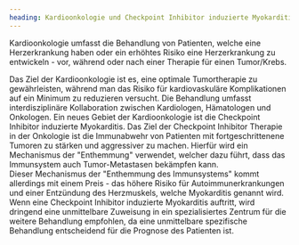 ```yaml
---
heading: Kardioonkologie und Checkpoint Inhibitor induzierte Myokarditis
---
```


Kardioonkologie umfasst die Behandlung von Patienten, welche eine Herzerkrankung haben oder ein erhöhtes Risiko  eine Herzerkrankung zu entwickeln - vor, während oder nach einer Therapie für einen Tumor/Krebs. 

Das Ziel der Kardioonkologie ist es, eine optimale Tumortherapie zu gewährleisten, während man das Risiko für kardiovaskuläre Komplikationen auf ein Minimum zu reduzieren versucht. 
Die Behandlung umfasst interdisziplinäre Kollaboration zwischen Kardiologen, Hämatologen und Onkologen. 
Ein neues Gebiet der Kardioonkologie ist die Checkpoint Inhibitor induzierte Myokarditis. 
Das Ziel der Checkpoint Inhibitor Therapie in der Onkologie ist die Immunabwehr von Patienten mit fortgeschrittenene Tumoren zu stärken und aggressiver zu machen.  Hierfür wird ein Mechanismus der "Enthemmung" verwendet, welcher dazu führt, dass das Immunsystem auch Tumor-Metastasen bekämpfen kann.  
Dieser Mechanismus der "Enthemmung des Immunsystems" kommt allerdings mit einem Preis - das höhere Risiko für Autoimmunerkrankungen und einer Entzündung des Herzmuskels, welche Myokarditis genannt wird. 
Wenn eine Checkpoint Inhibitor induzierte Myokarditis auftritt, wird dringend eine unmittelbare Zuweisung in ein spezialisiertes Zentrum für die weitere Behandlung empfohlen, da eine unmittelbare spezifische Behandlung entscheidend für die Prognose des Patienten ist. 

